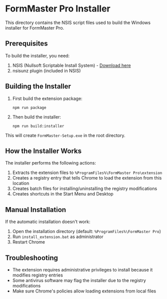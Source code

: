 # FormMaster Pro Installer

This directory contains the NSIS script files used to build the Windows installer for FormMaster Pro.

## Prerequisites

To build the installer, you need:

1. NSIS (Nullsoft Scriptable Install System) - [Download here](https://nsis.sourceforge.io/Download)
2. nsisunz plugin (included in NSIS)

## Building the Installer

1. First build the extension package:
   ```
   npm run package
   ```

2. Then build the installer:
   ```
   npm run build:installer
   ```

This will create `FormMaster-Setup.exe` in the root directory.

## How the Installer Works

The installer performs the following actions:

1. Extracts the extension files to `%ProgramFiles%\FormMaster Pro\extension`
2. Creates a registry entry that tells Chrome to load the extension from this location
3. Creates batch files for installing/uninstalling the registry modifications
4. Creates shortcuts in the Start Menu and Desktop

## Manual Installation

If the automatic installation doesn't work:

1. Open the installation directory (default: `%ProgramFiles%\FormMaster Pro`)
2. Run `install_extension.bat` as administrator
3. Restart Chrome

## Troubleshooting

- The extension requires administrative privileges to install because it modifies registry entries
- Some antivirus software may flag the installer due to the registry modifications
- Make sure Chrome's policies allow loading extensions from local files
